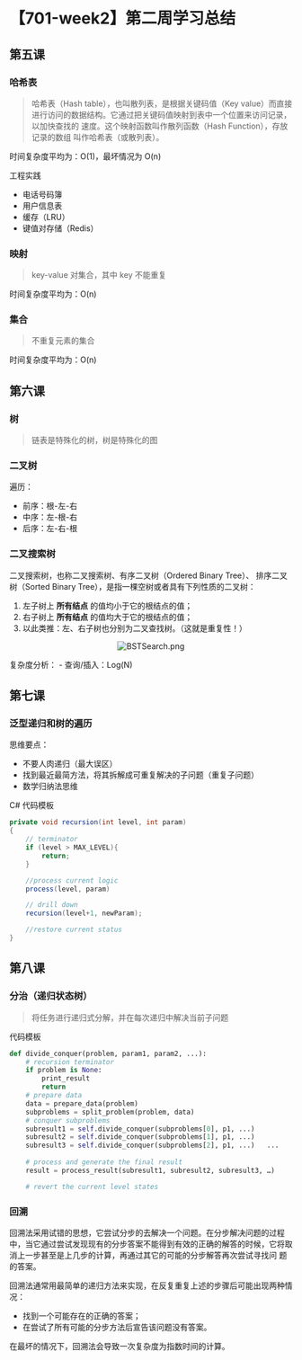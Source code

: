 # 【701-week2】第二周学习总结

## 第五课

### 哈希表

> 哈希表（Hash table），也叫散列表，是根据关键码值（Key value）而直接进行访问的数据结构。它通过把关键码值映射到表中一个位置来访问记录，以加快查找的 速度。这个映射函数叫作散列函数（Hash Function），存放记录的数组 叫作哈希表（或散列表）。

时间复杂度平均为：O(1)，最坏情况为 O(n)

工程实践

- 电话号码簿
- 用户信息表
- 缓存（LRU）
- 键值对存储（Redis）

### 映射

> key-value 对集合，其中 key 不能重复

时间复杂度平均为：O(n)

### 集合

> 不重复元素的集合

时间复杂度平均为：O(n)

## 第六课

### 树

> 链表是特殊化的树，树是特殊化的图

### 二叉树

遍历：

- 前序：根-左-右
- 中序：左-根-右
- 后序：左-右-根

### 二叉搜索树

二叉搜索树，也称二叉搜索树、有序二叉树（Ordered Binary Tree）、 排序二叉树（Sorted Binary Tree），是指一棵空树或者具有下列性质的二叉树：
 
1. 左子树上 **所有结点** 的值均小于它的根结点的值； 
2. 右子树上 **所有结点** 的值均大于它的根结点的值； 
3. 以此类推：左、右子树也分别为二叉查找树。（这就是重复性！）

<div align="center">

![BSTSearch.png](images/BSTSearch.png)

</div>

复杂度分析：
    - 查询/插入：Log(N)

## 第七课

### 泛型递归和树的遍历

思维要点：

- 不要人肉递归（最大误区）
- 找到最近最简方法，将其拆解成可重复解决的子问题（重复子问题）
- 数学归纳法思维

C# 代码模板

```C#
private void recursion(int level, int param)
{
    // terminator
    if (level > MAX_LEVEL){
        return;
    } 

    //process current logic
    process(level, param)

    // drill down
    recursion(level+1, newParam);

    //restore current status
}
```


## 第八课

### 分治（递归状态树）

> 将任务进行递归式分解，并在每次递归中解决当前子问题

代码模板

```python
def divide_conquer(problem, param1, param2, ...):   
    # recursion terminator   
    if problem is None:    
        print_result    
        return   
    # prepare data   
    data = prepare_data(problem)   
    subproblems = split_problem(problem, data)   
    # conquer subproblems   
    subresult1 = self.divide_conquer(subproblems[0], p1, ...)   
    subresult2 = self.divide_conquer(subproblems[1], p1, ...)   
    subresult3 = self.divide_conquer(subproblems[2], p1, ...)   ...  
    
    # process and generate the final result   
    result = process_result(subresult1, subresult2, subresult3, …)    

    # revert the current level states
```

### 回溯

回溯法采用试错的思想，它尝试分步的去解决一个问题。在分步解决问题的过程中，当它通过尝试发现现有的分步答案不能得到有效的正确的解答的时候，它将取消上一步甚至是上几步的计算，再通过其它的可能的分步解答再次尝试寻找问 题的答案。

回溯法通常用最简单的递归方法来实现，在反复重复上述的步骤后可能出现两种情况：

- 找到一个可能存在的正确的答案；
- 在尝试了所有可能的分步方法后宣告该问题没有答案。

在最坏的情况下，回溯法会导致一次复杂度为指数时间的计算。




